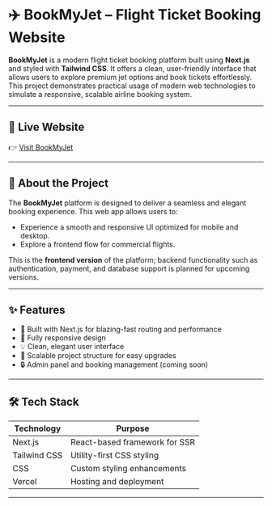 # ✈️ BookMyJet – Flight Ticket Booking Website

**BookMyJet** is a modern flight ticket booking platform built using **Next.js** and styled with **Tailwind CSS**. It offers a clean, user-friendly interface that allows users to explore premium jet options and book tickets effortlessly. This project demonstrates practical usage of modern web technologies to simulate a responsive, scalable airline booking system.


---

## 🚀 Live Website

👉 [Visit BookMyJet](https://book-my-jet-website--phi.vercel.app/)

---

## 📖 About the Project

The **BookMyJet** platform is designed to deliver a seamless and elegant booking experience. This web app allows users to:

- Experience a smooth and responsive UI optimized for mobile and desktop.
- Explore a frontend flow for commercial flights.

This is the **frontend version** of the platform; backend functionality such as authentication, payment, and database support is planned for upcoming versions.

---

## ✨ Features

- 🚀 Built with Next.js for blazing-fast routing and performance
- 📱 Fully responsive design 
- 💡 Clean, elegant user interface
- 🔧 Scalable project structure for easy upgrades
- 🔒 Admin panel and booking management (coming soon)

---

## 🛠 Tech Stack

| Technology    | Purpose                          |
|---------------|----------------------------------|
| Next.js       | React-based framework for SSR    |
| Tailwind CSS  | Utility-first CSS styling        |
| CSS           | Custom styling enhancements      |
| Vercel        | Hosting and deployment           |

---



